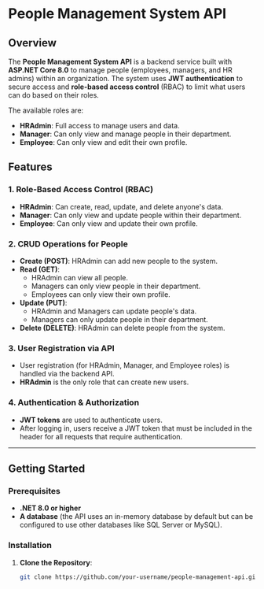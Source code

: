 # People Management System API

## Overview

The **People Management System API** is a backend service built with **ASP.NET Core 8.0** to manage people (employees, managers, and HR admins) within an organization. The system uses **JWT authentication** to secure access and **role-based access control** (RBAC) to limit what users can do based on their roles.

The available roles are:
- **HRAdmin**: Full access to manage users and data.
- **Manager**: Can only view and manage people in their department.
- **Employee**: Can only view and edit their own profile.

## Features

### 1. **Role-Based Access Control (RBAC)**
- **HRAdmin**: Can create, read, update, and delete anyone's data.
- **Manager**: Can only view and update people within their department.
- **Employee**: Can only view and update their own profile.

### 2. **CRUD Operations for People**
- **Create (POST)**: HRAdmin can add new people to the system.
- **Read (GET)**: 
  - HRAdmin can view all people.
  - Managers can only view people in their department.
  - Employees can only view their own profile.
- **Update (PUT)**: 
  - HRAdmin and Managers can update people's data.
  - Managers can only update people in their department.
- **Delete (DELETE)**: HRAdmin can delete people from the system.

### 3. **User Registration via API**
- User registration (for HRAdmin, Manager, and Employee roles) is handled via the backend API.
- **HRAdmin** is the only role that can create new users.

### 4. **Authentication & Authorization**
- **JWT tokens** are used to authenticate users.
- After logging in, users receive a JWT token that must be included in the header for all requests that require authentication.

---

## Getting Started

### Prerequisites
- **.NET 8.0 or higher**
- **A database** (the API uses an in-memory database by default but can be configured to use other databases like SQL Server or MySQL).

### Installation

1. **Clone the Repository**:
   ```bash
   git clone https://github.com/your-username/people-management-api.git
